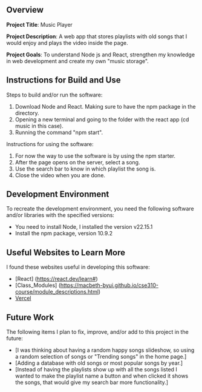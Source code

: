 ## Overview

**Project Title**: Music Player

**Project Description**: A web app that stores playlists with old songs that I would enjoy and plays the video inside the page.

**Project Goals**: To understand Node js and React, strengthen my knowledge in web development and create my own "music storage".

## Instructions for Build and Use

Steps to build and/or run the software:

1. Download Node and React. Making sure to have the npm package in the directory.
2. Opening a new terminal and going to the folder with the react app (cd music in this case).
3. Running the command "npm start".

Instructions for using the software:

1. For now the way to use the software is by using the npm starter.
2. After the page opens on the server, select a song.
3. Use the search bar to know in which playlist the song is.
4. Close the video when you are done.

## Development Environment 

To recreate the development environment, you need the following software and/or libraries with the specified versions:

* You need to install Node, I installed the version v22.15.1
* Install the npm package, version 10.9.2

## Useful Websites to Learn More

I found these websites useful in developing this software:

* [React] (https://react.dev/learn#)
* [Class_Modules] (https://macbeth-byui.github.io/cse310-course/module_descriptions.html)
* [Vercel](https://vercel.com/crystals-projects-b5573fd3)

## Future Work

The following items I plan to fix, improve, and/or add to this project in the future:

* [I was thinking about having a random happy songs slideshow, so using a random selection of songs or "Trending songs" in the home page.] 
* [Adding a database with old songs or most popular songs by year.]
* [Instead of having the playlists show up with all the songs listed I wanted to make the playlist name a button and when clicked it shows the songs, that would give my search bar more functionality.]